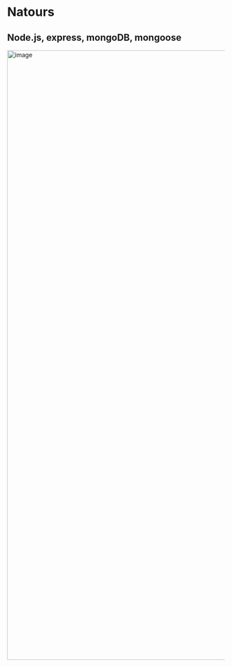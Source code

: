 # Natours
## Node.js, express, mongoDB, mongoose

<img width="1414" alt="image" src="https://user-images.githubusercontent.com/62229810/218889112-b19ddbfd-2e70-4778-870a-f5462495757c.png">
